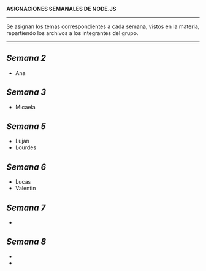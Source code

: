 **ASIGNACIONES SEMANALES DE NODE.JS**
________________________________________________________________________________________________________________________

Se asignan los temas correspondientes a cada semana, vistos en la materia, repartiendo los archivos a los integrantes del grupo.

________________________________________________________________________________________________________________________
*Semana 2*
------------------------------------------------------------------------------------------------------------------------
* Ana

*Semana 3*
------------------------------------------------------------------------------------------------------------------------
* Micaela

*Semana 5*
------------------------------------------------------------------------------------------------------------------------
* Lujan
* Lourdes
  
*Semana 6*
------------------------------------------------------------------------------------------------------------------------
* Lucas
* Valentin

*Semana 7*
------------------------------------------------------------------------------------------------------------------------
*

*Semana 8*
------------------------------------------------------------------------------------------------------------------------
* 
*

